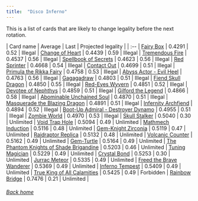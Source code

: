 ```yaml
---
title:  "Disco Inferno"
---
```


This is a list of cards that are likely to change legality before the next rotation.

| Card name | Average | Last | Projected legality |
| :-- |
[Fairy Box](https://db.ygoprodeck.com/card/?search=Fairy%20Box) | 0.4291 | 0.52 | Illegal |
[Change of Heart](https://db.ygoprodeck.com/card/?search=Change%20of%20Heart) | 0.4439 | 0.59 | Illegal |
[Tremendous Fire](https://db.ygoprodeck.com/card/?search=Tremendous%20Fire) | 0.4537 | 0.56 | Illegal |
[Spellbook of Secrets](https://db.ygoprodeck.com/card/?search=Spellbook%20of%20Secrets) | 0.4623 | 0.56 | Illegal |
[Red Sprinter](https://db.ygoprodeck.com/card/?search=Red%20Sprinter) | 0.4668 | 0.54 | Illegal |
[Contact Out](https://db.ygoprodeck.com/card/?search=Contact%20Out) | 0.4699 | 0.51 | Illegal |
[Primula the Rikka Fairy](https://db.ygoprodeck.com/card/?search=Primula%20the%20Rikka%20Fairy) | 0.4758 | 0.53 | Illegal |
[Abyss Actor - Evil Heel](https://db.ygoprodeck.com/card/?search=Abyss%20Actor%20-%20Evil%20Heel) | 0.4763 | 0.56 | Illegal |
[Gagagadraw](https://db.ygoprodeck.com/card/?search=Gagagadraw) | 0.4803 | 0.51 | Illegal |
[Fiend Skull Dragon](https://db.ygoprodeck.com/card/?search=Fiend%20Skull%20Dragon) | 0.4850 | 0.55 | Illegal |
[Red-Eyes Wyvern](https://db.ygoprodeck.com/card/?search=Red-Eyes%20Wyvern) | 0.4851 | 0.52 | Illegal |
[Devotee of Nephthys](https://db.ygoprodeck.com/card/?search=Devotee%20of%20Nephthys) | 0.4859 | 0.51 | Illegal |
[Gilford the Legend](https://db.ygoprodeck.com/card/?search=Gilford%20the%20Legend) | 0.4866 | 0.58 | Illegal |
[Abominable Unchained Soul](https://db.ygoprodeck.com/card/?search=Abominable%20Unchained%20Soul) | 0.4870 | 0.51 | Illegal |
[Masquerade the Blazing Dragon](https://db.ygoprodeck.com/card/?search=Masquerade%20the%20Blazing%20Dragon) | 0.4891 | 0.51 | Illegal |
[Infernity Archfiend](https://db.ygoprodeck.com/card/?search=Infernity%20Archfiend) | 0.4894 | 0.52 | Illegal |
[Boot-Up Admiral - Destroyer Dynamo](https://db.ygoprodeck.com/card/?search=Boot-Up%20Admiral%20-%20Destroyer%20Dynamo) | 0.4955 | 0.51 | Illegal |
[Zombie World](https://db.ygoprodeck.com/card/?search=Zombie%20World) | 0.4970 | 0.53 | Illegal |
[Skull Stalker](https://db.ygoprodeck.com/card/?search=Skull%20Stalker) | 0.5040 | 0.30 | Unlimited |
[Void Trap Hole](https://db.ygoprodeck.com/card/?search=Void%20Trap%20Hole) | 0.5094 | 0.49 | Unlimited |
[Mathmech Induction](https://db.ygoprodeck.com/card/?search=Mathmech%20Induction) | 0.5116 | 0.48 | Unlimited |
[Gem-Knight Zirconia](https://db.ygoprodeck.com/card/?search=Gem-Knight%20Zirconia) | 0.5119 | 0.47 | Unlimited |
[Raidraptor Replica](https://db.ygoprodeck.com/card/?search=Raidraptor%20Replica) | 0.5132 | 0.48 | Unlimited |
[Volcanic Counter](https://db.ygoprodeck.com/card/?search=Volcanic%20Counter) | 0.5162 | 0.49 | Unlimited |
[Gem-Turtle](https://db.ygoprodeck.com/card/?search=Gem-Turtle) | 0.5164 | 0.49 | Unlimited |
[The Phantom Knights of Shade Brigandine](https://db.ygoprodeck.com/card/?search=The%20Phantom%20Knights%20of%20Shade%20Brigandine) | 0.5203 | 0.46 | Unlimited |
[Tuning Magician](https://db.ygoprodeck.com/card/?search=Tuning%20Magician) | 0.5229 | 0.49 | Unlimited |
[Crystal Bond](https://db.ygoprodeck.com/card/?search=Crystal%20Bond) | 0.5253 | 0.30 | Unlimited |
[Jurrac Meteor](https://db.ygoprodeck.com/card/?search=Jurrac%20Meteor) | 0.5335 | 0.49 | Unlimited |
[Freed the Brave Wanderer](https://db.ygoprodeck.com/card/?search=Freed%20the%20Brave%20Wanderer) | 0.5369 | 0.49 | Unlimited |
[Inferno Tempest](https://db.ygoprodeck.com/card/?search=Inferno%20Tempest) | 0.5409 | 0.49 | Unlimited |
[True King of All Calamities](https://db.ygoprodeck.com/card/?search=True%20King%20of%20All%20Calamities) | 0.5425 | 0.49 | Forbidden |
[Rainbow Bridge](https://db.ygoprodeck.com/card/?search=Rainbow%20Bridge) | 0.7476 | 0.21 | Unlimited |

###### [Back home](index)